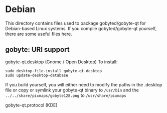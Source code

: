
Debian
====================
This directory contains files used to package gobyted/gobyte-qt
for Debian-based Linux systems. If you compile gobyted/gobyte-qt yourself, there are some useful files here.

## gobyte: URI support ##


gobyte-qt.desktop  (Gnome / Open Desktop)
To install:

	sudo desktop-file-install gobyte-qt.desktop
	sudo update-desktop-database

If you build yourself, you will either need to modify the paths in
the .desktop file or copy or symlink your gobyte-qt binary to `/usr/bin`
and the `../../share/pixmaps/gobyte128.png` to `/usr/share/pixmaps`

gobyte-qt.protocol (KDE)



